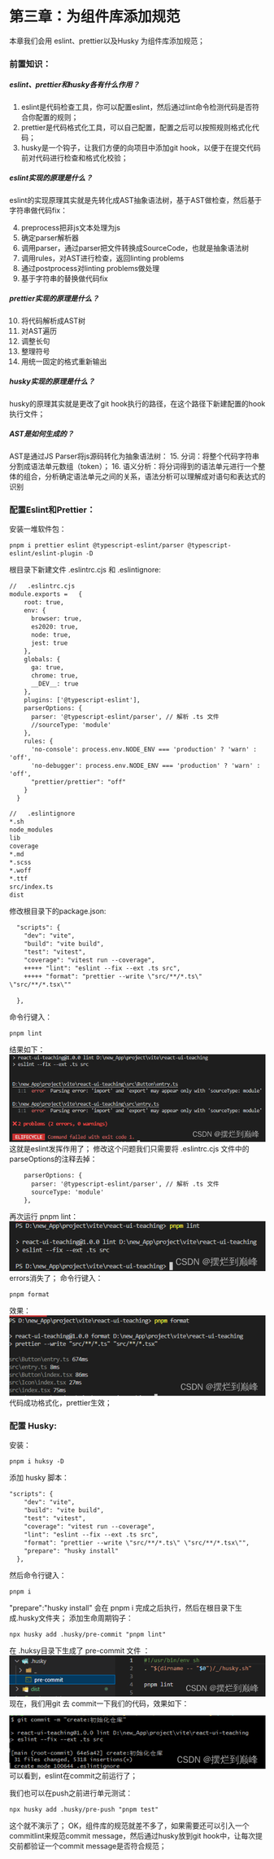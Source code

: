 
# 第三章：为组件库添加规范
本章我们会用 eslint、prettier以及Husky 为组件库添加规范；
### 前置知识：
##### eslint、prettier和husky各有什么作用？

 1. eslint是代码检查工具，你可以配置eslint，然后通过lint命令检测代码是否符合你配置的规则；
 2. prettier是代码格式化工具，可以自己配置，配置之后可以按照规则格式化代码；
 3. husky是一个钩子，让我们方便的向项目中添加git hook，以便于在提交代码前对代码进行检查和格式化校验；
 ##### eslint实现的原理是什么？
 eslint的实现原理其实就是先转化成AST抽象语法树，基于AST做检查，然后基于字符串做代码fix：
 
 4. preprocess把非js文本处理为js
 5. 确定parser解析器
 6. 调用parser，通过parser把文件转换成SourceCode，也就是抽象语法树
 7. 调用rules，对AST进行检查，返回linting problems
 8. 通过postprocess对linting problems做处理
 9. 基于字符串的替换做代码fix
##### prettier实现的原理是什么？
 10. 将代码解析成AST树
 11. 对AST遍历
 12. 调整长句
 13. 整理符号
 14. 用统一固定的格式重新输出
##### husky实现的原理是什么？
husky的原理其实就是更改了git hook执行的路径，在这个路径下新建配置的hook执行文件；
##### AST是如何生成的？
AST是通过JS Parser将js源码转化为抽象语法树：
 15. 分词：将整个代码字符串分割成语法单元数组（token）；
 16. 语义分析：将分词得到的语法单元进行一个整体的组合，分析确定语法单元之间的关系，语法分析可以理解成对语句和表达式的识别
### 配置Eslint和Prettier：
安装一堆软件包：
```
pnpm i prettier eslint @typescript-eslint/parser @typescript-eslint/eslint-plugin -D
```
根目录下新建文件 .eslintrc.cjs 和 .eslintignore:
```
//   .eslintrc.cjs
module.exports =   {
    root: true,
    env: {
      browser: true,
      es2020: true,
      node: true,
      jest: true
    },
    globals: {
      ga: true,
      chrome: true,
      __DEV__: true
    },
    plugins: ['@typescript-eslint'],
    parserOptions: {
      parser: '@typescript-eslint/parser', // 解析 .ts 文件
      //sourceType: 'module'
    },
    rules: {
      'no-console': process.env.NODE_ENV === 'production' ? 'warn' : 'off',
      'no-debugger': process.env.NODE_ENV === 'production' ? 'warn' : 'off',
      "prettier/prettier": "off"
    }
  }
```
```
//   .eslintignore
*.sh
node_modules
lib
coverage
*.md
*.scss
*.woff
*.ttf
src/index.ts
dist
```
修改根目录下的package.json:
```
  "scripts": {
    "dev": "vite",
    "build": "vite build",
    "test": "vitest",
    "coverage": "vitest run --coverage",
    +++++ "lint": "eslint --fix --ext .ts src",
    +++++ "format": "prettier --write \"src/**/*.ts\" \"src/**/*.tsx\""

  },
```
命令行键入：
```
pnpm lint
```
结果如下：
![在这里插入图片描述](../../public/docs/p3/1.png)
这就是eslint发挥作用了；
修改这个问题我们只需要将 .eslintrc.cjs 文件中的parseOptions的注释去掉：
```
    parserOptions: {
      parser: '@typescript-eslint/parser', // 解析 .ts 文件
      sourceType: 'module'
    },
```
再次运行 pnpm lint：
![在这里插入图片描述](../../public/docs/p3/2.png)
errors消失了；
命令行键入：
```
pnpm format
```
效果：
![在这里插入图片描述](../../public/docs/p3/3.png)
代码成功格式化，prettier生效；
### 配置 Husky:
安装：
```
pnpm i huksy -D
```
添加 husky 脚本：
```
"scripts": {
    "dev": "vite",
    "build": "vite build",
    "test": "vitest",
    "coverage": "vitest run --coverage",
    "lint": "eslint --fix --ext .ts src",
    "format": "prettier --write \"src/**/*.ts\" \"src/**/*.tsx\"",
    "prepare": "husky install"
  },
```
然后命令行键入：
```
pnpm i
```
"prepare":"husky install" 会在 pnpm i 完成之后执行，然后在根目录下生成.husky文件夹；
添加生命周期钩子：
```
npx husky add .husky/pre-commit "pnpm lint"
```
在 .huksy目录下生成了 pre-commit 文件 ：
![在这里插入图片描述](../../public/docs/p3/4.png)
现在，我们用git 去 commit一下我们的代码，效果如下：

![在这里插入图片描述](../../public/docs/p3/5.png)
可以看到，eslint在commit之前运行了；

我们也可以在push之前进行单元测试：
```
npx husky add .husky/pre-push "pnpm test"
```
这个就不演示了；
OK，组件库的规范就差不多了，如果需要还可以引入一个commitlint来规范commit message，然后通过husky放到git hook中，让每次提交前都验证一个commit message是否符合规范；
